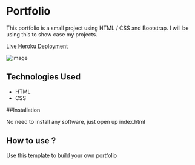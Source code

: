 # Portfolio

This portfolio is a small project using HTML / CSS and Bootstrap. I will be using this to show case my projects.

[Live Heroku Deployment](https://portfolio-anakaren.herokuapp.com/)

![image](https://user-images.githubusercontent.com/108348429/183536148-dad7d1ef-bec7-4416-99c3-63b8cb81a14e.png)

## Technologies Used

* HTML
* CSS

##Installation

No need to install any software, just open up index.html

## How to use ?

Use this template to build your own portfolio
